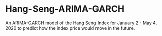 # Hang-Seng-ARIMA-GARCH
An ARIMA-GARCH model of the Hang Seng Index for January 2 - May 4, 2020 to predict how the index price would move in the future.
